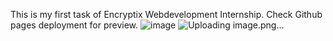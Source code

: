 This is my first task of Encryptix Webdevelopment Internship. Check Github pages deployment for preview.
![image](https://github.com/ZayedShahcode/Encryptix-LandingPage/assets/115407231/9ea6c674-d792-4980-9be7-330870a6c352)
![Uploading image.png…]()
